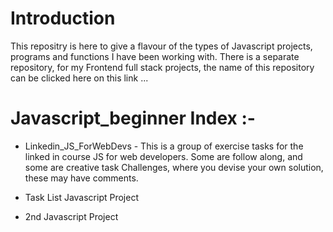 # Introduction

This repositry is here to give a flavour of the types of Javascript projects, programs and functions I have been working with.  There is a separate repository,
for my Frontend full stack projects, the name of this repository can be clicked here on this link ...

# Javascript_beginner  Index :-

* Linkedin_JS_ForWebDevs  -  This is a group of exercise tasks for the linked in course JS for web developers.
                             Some are follow along, and some are creative task Challenges, where you devise your own solution, these may have comments.


* Task List Javascript Project

* 2nd Javascript Project
